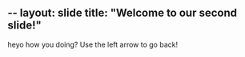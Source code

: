 --
layout: slide
title: "Welcome to our second slide!"
---
heyo how you doing?
Use the left arrow to go back!
